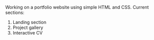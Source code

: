 Working on a portfolio website using simple HTML and CSS.
Current sections: 
1. Landing section
2. Project gallery
3. Interactive CV

